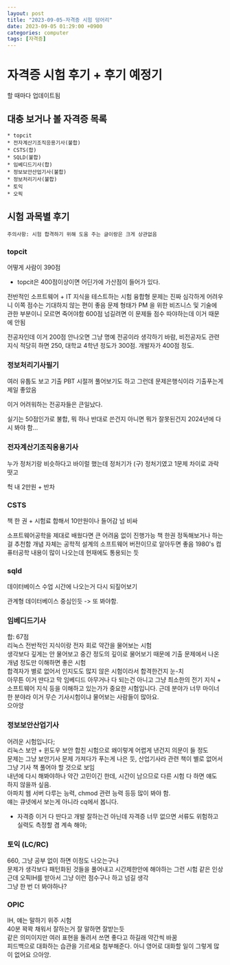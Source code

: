 ```yaml
---
layout: post
title: "2023-09-05-자격증 시험 덩어리"
date: 2023-09-05 01:29:00 +0900
categories: computer
tags: [자격증]
---
```

# 자격증 시험 후기 + 후기 예정기

할 때마다 업데이트됨

## 대충 보거나 볼 자격증 목록

```
* topcit
* 전자계산기조직응용기사(불합)
* CSTS(합)
* SQLD(불합)
* 임베디드기사(합)
* 정보보안산업기사(불합)
* 정보처리기사(불합)
* 토익 
* 오픽
```

## 시험 과목별 후기

```
주의사항: 시험 합격하기 위해 도움 주는 글이랑은 크게 상관없음 
```

### topcit

어떻게 사람이 390점

* topcit은 400점이상이면 어딘가에 가산점이 들어가 있다.

전반적인 소프트웨어 + IT 지식을 테스트하는 시험
융합형 문제는 진짜 심각하게 어려우니 이쪽 점수는 기대하지 않는 편이 좋음
문제 형태가 PM 을 위한 비즈니스 및 기술에 관한 부분이니 모르면 죽어야함
600점 넘길려면 이 문제들 점수 따야하는데 이거 때문에 안됨

전공자인데 이거 200점 안나오면 그냥 명예 전공이라 생각하기 바람, 비전공자도 관련 지식 적당히 하면 250, 대학교 4학년 정도가 300점. 개발자가 400점 정도.

### 정보처리기사필기

여러 유툽도 보고 기출 PBT 시절꺼 풀어보기도 하고 그런데 문제은행식이라 기출푸는게 제일 좋았음


이거 어려워하는 전공자들은 큰일났다.

실기는 50점인가로 불합, 뭐 하나 반대로 쓴건지 아니면 뭐가 잘못된건지 2024년에 다시 봐야 함...  

### 전자계산기조직응용기사

누가 정처기랑 비슷하다고 바이럴 했는데 정처기가 (구) 정처기였고
1문제 차이로 과락떳고

헉
내 2만원 + 반차

### CSTS

책 한 권 + 시험료 합해서 10만원이나 들어감
넘 비싸


소프트웨어공학을 제대로 배웠다면 큰 어려움 없이 진행가능
책 한권 정독해보거나 하는걸 추천함
개념 자체는 공학적 설계의 소프트웨어 버전이므로 알아두면 좋음
1980's 컴퓨터공학 내용이 많이 나오는데 현재에도 통용되는 듯

### sqld

데이터베이스 수업 시간에 나오는거 다시 되짚어보기


관계형 데이터베이스 중심인듯 -> 또 봐야함. 

### 임베디드기사 

합: 67점   
리눅스 전반적인 지식이랑 전자 회로 약간을 물어보는 시험  
생각보다 깊게는 안 물어보고 중간 정도의 깊이로 물어보기 때문에 기출 문제에서 나온 개념 정도만 이해하면 좋은 시험  
합격자가 별로 없어서 인지도도 많지 않은 시험이라서 합격한건지 눈-치  
아무튼 이거 딴다고 막 임베디드 아무거나 다 되는건 아니고 그냥 최소한의 전기 지식 + 소프트웨어 지식 등을 이해하고 있는가가 중요한 시험입니다. 근데 분야가 너무 마이너한 분야라 이거 무슨 기사시험이냐 물어보는 사람들이 많아요.  
으아앙 

### 정보보안산업기사 

어려운 시험입니다;  
리눅스 보안 + 윈도우 보안 합친 시험으로 왜이렇게 어렵게 낸건지 의문이 들 정도  
문제는 그냥 보안기사 문제 가져다가 푸는게 나은 듯, 산업기사라 관련 책이 별로 없어서 그냥 기사 책 풀어야 할 것으로 보임   
내년에 다시 해봐야하나 약간 고민이긴 한데, 시간이 남으므로 다른 시험 다 하면 얘도 하지 않을까 싶음.  
아파치 웹 서버 다루는 능력, chmod 관련 능력 등등 많이 봐야 함.  
얘는 큐넷에서 보는게 아니라 cq에서 봅니다.  

* 자격증 이거 다 딴다고 개발 잘하는건 아닌데 자격증 너무 없으면 서류도 위험하고 실력도 측정할 겸 계속 해야; 


### 토익 (LC/RC)
660, 그냥 공부 없이 하면 이정도 나오는구나  
문제가 생각보다 패턴화된 것들을 풀어내고 시간제한안에 해야하는 그런 시험 같은 인상  
근데 오픽IH를 받아서 그냥 이런 점수구나 하고 넘길 생각  
그냥 한 번 더 봐야하나?  

### OPIC 

IH, 얘는 말하기 위주 시험  
40분 꽉꽉 채워서 잘하는거 잘 말하면 잘받는듯  
같은 의미이지만 여러 표현을 돌려서 쓰면 좋다고 하길래 약간씩 바꿈  
피드백으로 대화하는 습관을 기르세요 첨부해준다. 아니 영어로 대화할 일이 그렇게 많이 없어요 으아앙.  

